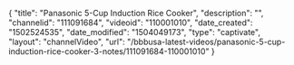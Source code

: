 {
    "title": "Panasonic 5-Cup Induction Rice Cooker",
    "description": "",
    "channelid": "111091684",
    "videoid": "110001010",
    "date_created": "1502524535",
    "date_modified": "1504049173",
    "type": "captivate",
    "layout": "channelVideo",
    "url": "\/bbbusa-latest-videos\/panasonic-5-cup-induction-rice-cooker-3-notes\/111091684-110001010"
}